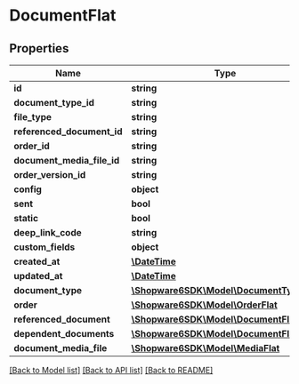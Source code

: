 # DocumentFlat

## Properties
Name | Type | Description | Notes
------------ | ------------- | ------------- | -------------
**id** | **string** |  | [optional] 
**document_type_id** | **string** |  | 
**file_type** | **string** |  | 
**referenced_document_id** | **string** |  | [optional] 
**order_id** | **string** |  | 
**document_media_file_id** | **string** |  | [optional] 
**order_version_id** | **string** |  | [optional] 
**config** | **object** |  | 
**sent** | **bool** |  | [optional] 
**static** | **bool** |  | [optional] 
**deep_link_code** | **string** |  | 
**custom_fields** | **object** |  | [optional] 
**created_at** | [**\DateTime**](\DateTime.md) |  | 
**updated_at** | [**\DateTime**](\DateTime.md) |  | 
**document_type** | [**\Shopware6SDK\Model\DocumentTypeFlat**](DocumentTypeFlat.md) |  | [optional] 
**order** | [**\Shopware6SDK\Model\OrderFlat**](OrderFlat.md) |  | [optional] 
**referenced_document** | [**\Shopware6SDK\Model\DocumentFlat**](DocumentFlat.md) |  | [optional] 
**dependent_documents** | [**\Shopware6SDK\Model\DocumentFlat**](DocumentFlat.md) |  | [optional] 
**document_media_file** | [**\Shopware6SDK\Model\MediaFlat**](MediaFlat.md) |  | [optional] 

[[Back to Model list]](../../README.md#documentation-for-models) [[Back to API list]](../../README.md#documentation-for-api-endpoints) [[Back to README]](../../README.md)

